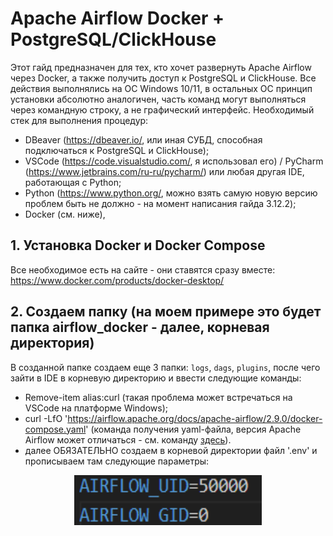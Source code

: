 # Apache Airflow Docker + PostgreSQL/ClickHouse
Этот гайд предназначен для тех, кто хочет развернуть Apache Airflow через Docker, а также получить доступ к PostgreSQL и ClickHouse. Все действия выполнялись на ОС Windows 10/11, в остальных ОС принцип установки абсолютно аналогичен, часть команд могут выполняться через командную строку, а не графический интерфейс.
Необходимый стек для выполнения процедур: 
* DBeaver (https://dbeaver.io/, или иная СУБД, способная подключаться к PostgreSQL и ClickHouse);
* VSCode (https://code.visualstudio.com/, я использовал его) / PyCharm (https://www.jetbrains.com/ru-ru/pycharm/) или любая другая IDE, работающая с Python;
* Python (https://www.python.org/, можно взять самую новую версию проблем быть не должно - на момент написания гайда 3.12.2);
* Docker (см. ниже),

## 1. Установка Docker и Docker Compose
Все необходимое есть на сайте - они ставятся сразу вместе: https://www.docker.com/products/docker-desktop/

## 2. Создаем папку (на моем примере это будет папка airflow_docker - далее, корневая директория)
В созданной папке создаем еще 3 папки: `logs`, `dags`, `plugins`, после чего зайти в IDE в корневую директорию и ввести следующие команды:
* Remove-item alias:curl (такая проблема может встречаться на VSCode на платформе Windows);
* curl -LfO 'https://airflow.apache.org/docs/apache-airflow/2.9.0/docker-compose.yaml' (команда получения yaml-файла, версия Apache Airflow может отличаться - см. команду [здесь](https://airflow.apache.org/docs/apache-airflow/stable/howto/docker-compose/index.html)).
* далее ОБЯЗАТЕЛЬНО создаем в корневой директории файл '.env' и прописываем там следующие параметры:
<p align="center">
  <img width="300" height="80" src="https://raw.githubusercontent.com/SvgPrizrak/Apache_Airflow_Guide/main/pictures/AirFlow_Users.png">
</p>

